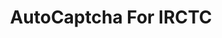 ---
order: 9
layout: work
title: 'AutoCaptcha For IRCTC'
role: Creator
exturl: https://github.com/karthikb351/AutoCaptcha-for-IRCTC
shortcode: autocaptchaforirctc
excerpt: >
  A chrome extension that parses the captcha at IRCTC and autofills it for you.
nopage: true
---